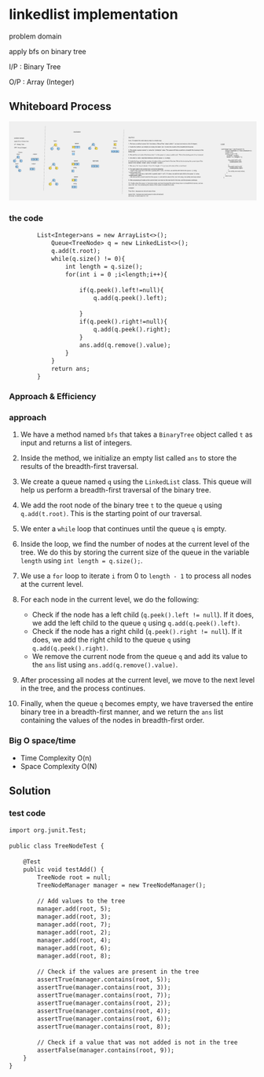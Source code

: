 # linkedlist implementation  
<!-- Description of the  -->
problem domain<br>

apply bfs on binary tree

I/P : Binary Tree

O/P : Array (Integer)
## Whiteboard Process
<!-- Embedded whiteboard image -->
![](../binary%20tree/Whiteboard%208.png)
### the code

```static   List<Integer> bfs(BinaryTree t){
        List<Integer>ans = new ArrayList<>();
            Queue<TreeNode> q = new LinkedList<>();
            q.add(t.root);
            while(q.size() != 0){
                int length = q.size();
                for(int i = 0 ;i<length;i++){

                    if(q.peek().left!=null){
                        q.add(q.peek().left);

                    }
                    if(q.peek().right!=null){
                        q.add(q.peek().right);
                    }
                    ans.add(q.remove().value);
                }
            }
            return ans;
        }
```

### Approach & Efficiency
<!-- What approach did you take? Why? What is the Big O space/time for this approach? -->
### approach
1. We have a method named `bfs` that takes a `BinaryTree` object called `t` as input and returns a list of integers.

2. Inside the method, we initialize an empty list called `ans` to store the results of the breadth-first traversal.

3. We create a queue named `q` using the `LinkedList` class. This queue will help us perform a breadth-first traversal of the binary tree.

4. We add the root node of the binary tree `t` to the queue `q` using `q.add(t.root)`. This is the starting point of our traversal.

5. We enter a `while` loop that continues until the queue `q` is empty.

6. Inside the loop, we find the number of nodes at the current level of the tree. We do this by storing the current size of the queue in the variable `length` using `int length = q.size();`.

7. We use a `for` loop to iterate `i` from 0 to `length - 1` to process all nodes at the current level.

8. For each node in the current level, we do the following:
    - Check if the node has a left child (`q.peek().left != null`). If it does, we add the left child to the queue `q` using `q.add(q.peek().left)`.
    - Check if the node has a right child (`q.peek().right != null`). If it does, we add the right child to the queue `q` using `q.add(q.peek().right)`.
    - We remove the current node from the queue `q` and add its value to the `ans` list using `ans.add(q.remove().value)`.

9. After processing all nodes at the current level, we move to the next level in the tree, and the process continues.

10. Finally, when the queue `q` becomes empty, we have traversed the entire binary tree in a breadth-first manner, and we return the `ans` list containing the values of the nodes in breadth-first order.


### Big O space/time
 * Time Complexity  O(n)
 * Space Complexity O(N)
## Solution
<!-- Show how to run your code, and examples of it in action -->
### test code 
```import static org.junit.Assert.*;
import org.junit.Test;

public class TreeNodeTest {

    @Test
    public void testAdd() {
        TreeNode root = null;
        TreeNodeManager manager = new TreeNodeManager();

        // Add values to the tree
        manager.add(root, 5);
        manager.add(root, 3);
        manager.add(root, 7);
        manager.add(root, 2);
        manager.add(root, 4);
        manager.add(root, 6);
        manager.add(root, 8);

        // Check if the values are present in the tree
        assertTrue(manager.contains(root, 5));
        assertTrue(manager.contains(root, 3));
        assertTrue(manager.contains(root, 7));
        assertTrue(manager.contains(root, 2));
        assertTrue(manager.contains(root, 4));
        assertTrue(manager.contains(root, 6));
        assertTrue(manager.contains(root, 8));
        
        // Check if a value that was not added is not in the tree
        assertFalse(manager.contains(root, 9));
    }
}

``` 
